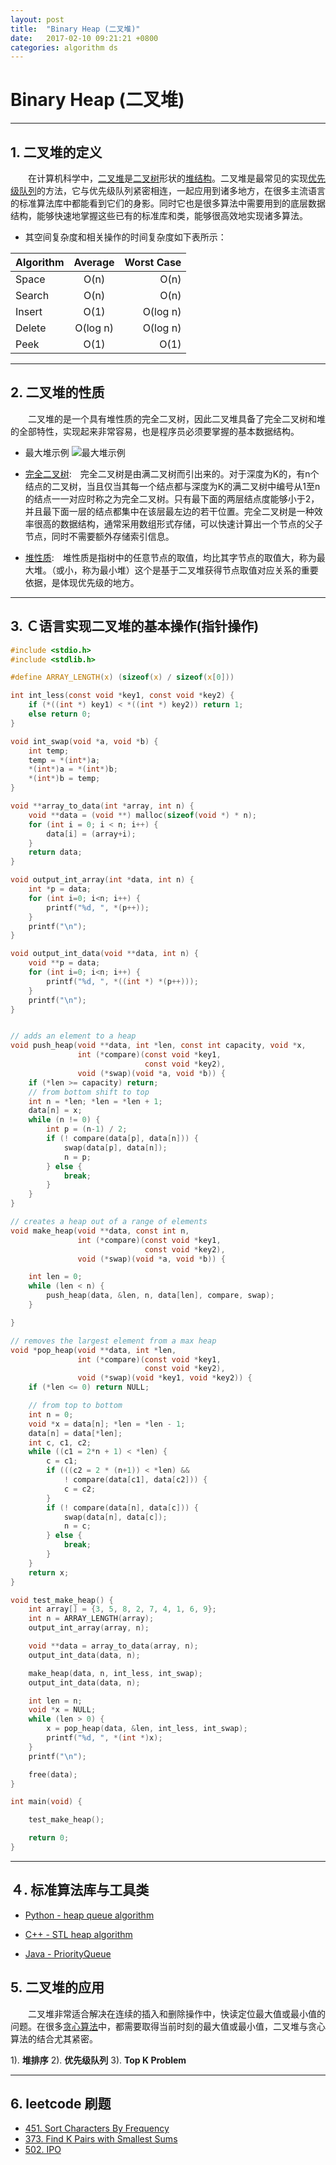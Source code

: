 ```yaml
---
layout: post
title:  "Binary Heap (二叉堆)"
date:   2017-02-10 09:21:21 +0800
categories: algorithm ds 
---
```


# Binary Heap (二叉堆)
---
## 1. 二叉堆的定义
　　在计算机科学中，[二叉堆](https://en.wikipedia.org/wiki/Binary_heap)是[二叉树](https://en.wikipedia.org/wiki/Binary_tree)形状的[堆结构](https://en.wikipedia.org/wiki/Heap_%28data_structure%29)。二叉堆是最常见的实现[优先级队列](https://en.wikipedia.org/wiki/Priority_queue)的方法，它与优先级队列紧密相连，一起应用到诸多地方，在很多主流语言的标准算法库中都能看到它们的身影。同时它也是很多算法中需要用到的底层数据结构，能够快速地掌握这些已有的标准库和类，能够很高效地实现诸多算法。

* 其空间复杂度和相关操作的时间复杂度如下表所示：

| Algorithm | Average | Worst Case |
| --------- |:-------:| -----:|
| Space | O(n) | O(n) |
| Search | O(n) | O(n) |
| Insert | O(1) | O(log n) |
| Delete | O(log n) | O(log n) |
| Peek | O(1) | O(1) |

---
## 2. 二叉堆的性质

　　二叉堆的是一个具有堆性质的完全二叉树，因此二叉堆具备了完全二叉树和堆的全部特性，实现起来非常容易，也是程序员必须要掌握的基本数据结构。

* 最大堆示例
![最大堆示例](http://images.cnitblog.com/i/605165/201408/030922489463608.jpg "最大堆示例")

* [完全二叉树](https://en.wikipedia.org/wiki/Complete_Binary_Tree):　完全二叉树是由满二叉树而引出来的。对于深度为K的，有n个结点的二叉树，当且仅当其每一个结点都与深度为K的满二叉树中编号从1至n的结点一一对应时称之为完全二叉树。只有最下面的两层结点度能够小于2，并且最下面一层的结点都集中在该层最左边的若干位置。完全二叉树是一种效率很高的数据结构，通常采用数组形式存储，可以快速计算出一个节点的父子节点，同时不需要额外存储索引信息。

* [堆性质](https://en.wikipedia.org/wiki/Heap_%28data_structure%29):　堆性质是指树中的任意节点的取值，均比其字节点的取值大，称为最大堆。（或小，称为最小堆）这个是基于二叉堆获得节点取值对应关系的重要依据，是体现优先级的地方。

---
## 3. Ｃ语言实现二叉堆的基本操作(指针操作)

```c
#include <stdio.h>
#include <stdlib.h>

#define ARRAY_LENGTH(x) (sizeof(x) / sizeof(x[0]))

int int_less(const void *key1, const void *key2) {
    if (*((int *) key1) < *((int *) key2)) return 1;
    else return 0;
}

void int_swap(void *a, void *b) {
    int temp;
    temp = *(int*)a;
    *(int*)a = *(int*)b;
    *(int*)b = temp;
}

void **array_to_data(int *array, int n) {
    void **data = (void **) malloc(sizeof(void *) * n);
    for (int i = 0; i < n; i++) {
        data[i] = (array+i);
    }
    return data;
}

void output_int_array(int *data, int n) {
    int *p = data;
    for (int i=0; i<n; i++) {
        printf("%d, ", *(p++));
    }
    printf("\n");
}

void output_int_data(void **data, int n) {
    void **p = data;
    for (int i=0; i<n; i++) {
        printf("%d, ", *((int *) *(p++)));
    }
    printf("\n");
}


// adds an element to a heap
void push_heap(void **data, int *len, const int capacity, void *x,
               int (*compare)(const void *key1,
                              const void *key2),
               void (*swap)(void *a, void *b)) {
    if (*len >= capacity) return;
    // from bottom shift to top
    int n = *len; *len = *len + 1;
    data[n] = x;
    while (n != 0) {
        int p = (n-1) / 2;
        if (! compare(data[p], data[n])) {
            swap(data[p], data[n]);
            n = p;
        } else {
            break;
        }
    }
}

// creates a heap out of a range of elements
void make_heap(void **data, const int n,
               int (*compare)(const void *key1,
                              const void *key2),
               void (*swap)(void *a, void *b)) {

    int len = 0;
    while (len < n) {
        push_heap(data, &len, n, data[len], compare, swap);
    }        

}

// removes the largest element from a max heap
void *pop_heap(void **data, int *len,
               int (*compare)(const void *key1,
                              const void *key2),
               void (*swap)(void *key1, void *key2)) {
    if (*len <= 0) return NULL;

    // from top to bottom
    int n = 0;
    void *x = data[n]; *len = *len - 1;
    data[n] = data[*len];
    int c, c1, c2;
    while ((c1 = 2*n + 1) < *len) {
        c = c1;
        if (((c2 = 2 * (n+1)) < *len) &&
            ! compare(data[c1], data[c2])) {
            c = c2;
        }
        if (! compare(data[n], data[c])) {
            swap(data[n], data[c]);
            n = c;
        } else {
            break;
        }
    }
    return x;
}

void test_make_heap() {
    int array[] = {3, 5, 8, 2, 7, 4, 1, 6, 9};
    int n = ARRAY_LENGTH(array);
    output_int_array(array, n);

    void **data = array_to_data(array, n);
    output_int_data(data, n);

    make_heap(data, n, int_less, int_swap);
    output_int_data(data, n);

    int len = n;
    void *x = NULL;
    while (len > 0) {
        x = pop_heap(data, &len, int_less, int_swap);
        printf("%d, ", *(int *)x);
    }
    printf("\n");    

    free(data);
}

int main(void) {

    test_make_heap();

    return 0;
}
```

---

## ４. 标准算法库与工具类

* [Python - heap queue algorithm](https://docs.python.org/2/library/heapq.html)

* [C++ - STL heap algorithm](http://en.cppreference.com/w/cpp/algorithm)

* [Java - PriorityQueue](http://docs.oracle.com/javase/8/docs/api/index.html)

## 5. 二叉堆的应用

　　二叉堆非常适合解决在连续的插入和删除操作中，快读定位最大值或最小值的问题。在很多[贪心算法](https://en.wikipedia.org/wiki/Greedy_algorithm)中，都需要取得当前时刻的最大值或最小值，二叉堆与贪心算法的结合尤其紧密。

1). **堆排序**
2). **优先级队列**
3). **Top K Problem**

---
## 6. leetcode 刷题

* [451. Sort Characters By Frequency](https://leetcode.com/problems/sort-characters-by-frequency/)
* [373. Find K Pairs with Smallest Sums](https://leetcode.com/problems/find-k-pairs-with-smallest-sums/)
* [502. IPO](https://leetcode.com/problems/ipo/)


